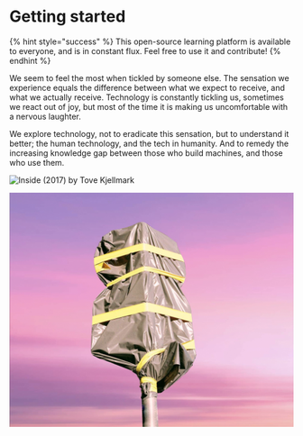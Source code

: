 # Getting started

{% hint style="success" %}
This open-source learning platform is available to everyone, and is in constant flux. Feel free to use it and contribute!
{% endhint %}

We seem to feel the most when tickled by someone else. The sensation we experience equals the difference between what we expect to receive, and what we actually receive. Technology is constantly tickling us, sometimes we react out of joy, but most of the time it is making us uncomfortable with a nervous laughter.

We explore technology, not to eradicate this sensation, but to understand it better;  the human technology, and the tech in humanity. And to remedy the increasing knowledge gap between those who build machines, and those who use them. 

![Inside \(2017\) by Tove Kjellmark](https://lh4.googleusercontent.com/equpGdAC1AxXVRSi_BUvrOAat_fP5BOXCUASbr_4T7VkbT5acB4VtAtJjcv0AobSE8THBhHZKGlFQ9qbSITcOkp0bNOZ1vMaLX6HvpFOXXRgg1kuhEHBfzk2hOS6P28M34IkfLzI)

![Untitled \(2019\) by Natasha Klimenko](.gitbook/assets/image%20%283%29.png)

